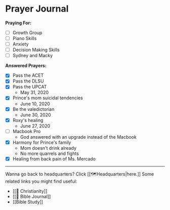 # Prayer Journal
**Praying For:**
- [ ] Growth Group
- [ ] Piano Skills
- [ ] Anxiety
- [ ] Decision Making Skills
- [ ] Sydney and Macky

**Answered Prayers:**
- [x] Pass the ACET
- [x] Pass the DLSU
- [x] Pass the UPCAT
	- May 31, 2020
- [x] Prince's mom suicidal tendencies
	- June 10, 2020
- [x] Be the valedictorian
	- June 30, 2020
- [x] Roxy's healing
	- June 27, 2020
- [ ] Macbook Pro
	- God answered with an upgrade instead of the Macbook
- [x] Harmony for Prince's family
	- Mom doesn't drink already
	- No more quarrels and fights
- [x] Healing from back pain of Ms. Mercado

---
Wanna go back to headquarters? Click [[🗺Headquarters|here.]] 
Some related links you might find useful: 
- [[🙏 Christianity]]
- [[📔 Bible Journal]]
- [[Bible Study]]